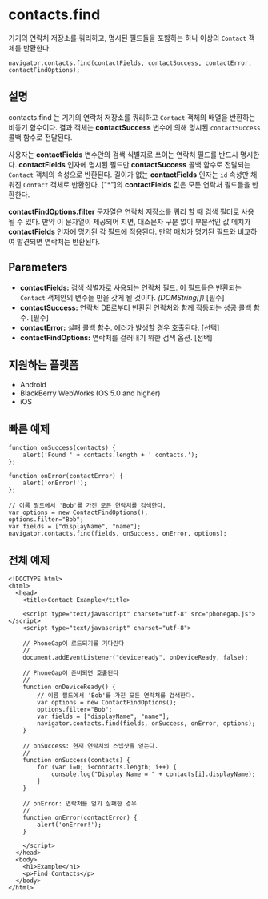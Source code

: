 contacts.find
=============

기기의 연락처 저장소를 쿼리하고, 명시된 필드들을 포함하는 하나 이상의 `Contact` 객체를 반환한다.

    navigator.contacts.find(contactFields, contactSuccess, contactError, contactFindOptions);

설명
-----------

contacts.find 는 기기의 연락처 저장소를 쿼리하고 `Contact` 객체의 배열을 반환하는 비동기 함수이다. 결과 객체는 __contactSuccess__ 변수에 의해 명시된 `contactSuccess` 콜백 함수로 전달된다.

사용자는 __contactFields__ 변수안의 검색 식별자로 쓰이는 연락처 필드를 반드시 명시한다. __contactFields__ 인자에 명시된 필드만 __contactSuccess__ 콜백 함수로 전달되는 `Contact` 객체의 속성으로 반환된다. 길이가 없는 __contactFields__ 인자는 `id` 속성만 채워진 `Contact` 객체로 반환한다. ["*"]의 __contactFields__ 값은 모든 연락처 필드들을 반환한다.

__contactFindOptions.filter__ 문자열은 연락처 저장소를 쿼리 할 때 검색 필터로 사용될 수 있다. 만약 이 문자열이 제공되어 지면, 대소문자 구분 없이 부분적인 값 메치가 __contactFields__ 인자에 명기된 각 필드에 적용된다. 만약 매치가 명기된 필드와 비교하여 발견되면 연락처는 반환된다.

Parameters
----------

- __contactFields:__ 검색 식별자로 사용되는 연락처 필드. 이 필드들은 반환되는 `Contact` 객체안의 변수들 만을 갖게 될 것이다. _(DOMString[])_ [필수]
- __contactSuccess:__ 연락처 DB로부터 반환된 연락처와 함께 작동되는 성공 콜백 함수. [필수] 
- __contactError:__ 실패 콜백 함수. 에러가 발생할 경우 호출된다. [선택]
- __contactFindOptions:__ 연락처를 걸러내기 위한 검색 옵션. [선택]

지원하는 플랫폼
-------------------

- Android
- BlackBerry WebWorks (OS 5.0 and higher)
- iOS

빠른 예제
-------------

    function onSuccess(contacts) {
        alert('Found ' + contacts.length + ' contacts.');
    };

    function onError(contactError) {
        alert('onError!');
    };

    // 이름 필드에서 'Bob'를 가진 모든 연락처를 검색한다.
    var options = new ContactFindOptions();
	options.filter="Bob"; 
	var fields = ["displayName", "name"];
    navigator.contacts.find(fields, onSuccess, onError, options);

전체 예제
------------

    <!DOCTYPE html>
    <html>
      <head>
        <title>Contact Example</title>

        <script type="text/javascript" charset="utf-8" src="phonegap.js"></script>
        <script type="text/javascript" charset="utf-8">

        // PhoneGap이 로드되기를 기다린다
        //
        document.addEventListener("deviceready", onDeviceReady, false);

        // PhoneGap이 준비되면 호출된다
        //
        function onDeviceReady() {
		    // 이름 필드에서 'Bob'를 가진 모든 연락처를 검색한다.
		    var options = new ContactFindOptions();
			options.filter="Bob"; 
			var fields = ["displayName", "name"];
		    navigator.contacts.find(fields, onSuccess, onError, options);
        }
    
        // onSuccess: 현재 연락처의 스냅샷을 얻는다.
        //
        function onSuccess(contacts) {
			for (var i=0; i<contacts.length; i++) {
				console.log("Display Name = " + contacts[i].displayName);
			}
        }
    
        // onError: 연락처를 얻기 실패한 경우
        //
        function onError(contactError) {
            alert('onError!');
        }

        </script>
      </head>
      <body>
        <h1>Example</h1>
        <p>Find Contacts</p>
      </body>
    </html>
    

